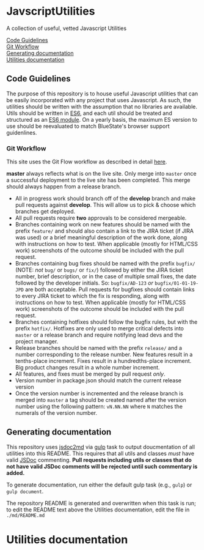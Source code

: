 # JavscriptUtilities
A collection of useful, vetted Javascript Utilities

<dl>
<dt><a href="#codeguidelines">Code Guidelines</a></dt>
<dt><a href="#gitworkflow">Git Workflow</a></dt>
<dt><a href="#generating">Generating documentation</a></dt>
<dt><a href="#documentation">Utilities documentation</a></dt>
</dl>

<a name="codeguidelines"></a>
## Code Guidelines
The purpose of this repository is to house useful Javascript utilities that can be easily incorporated with any project that uses Javascript. As such, the utilities should be written with the assumption that no libraries are available. Utils should be written in [ES6](http://www.ecma-international.org/ecma-262/6.0/), and each util should be treated and structured as an [ES6 module](https://developer.mozilla.org/en-US/docs/Web/JavaScript/Guide/Modules). On a yearly basis, the maximum ES version to use should be reevaluated to match BlueState's browser support guidenlines.

<a name="gitworkflow"></a>
### Git Workflow
This site uses the Git Flow workflow as described in detail [here](https://nvie.com/posts/a-successful-git-branching-model/).

**master** always reflects what is on the live site. Only merge into `master` once a successful deployment to the live site has been completed. This merge should always happen from a release branch.

- All in progress work should branch off of the **develop** branch and make pull requests against **develop**. This will allow us to pick & choose which branches get deployed.
- All pull requests require **two** approvals to be considered mergeable.
- Branches containing work on new features should be named with the prefix `feature/` and should also contain a link to the JIRA ticket (if JIRA was used) or a brief meaningful description of the work done, along with instructions on how to test. When applicable (mostly for HTML/CSS work) screenshots of the outcome should be included with the pull request.
- Branches containing bug fixes should be named with the prefix `bugfix/` (NOTE: *not* `bug/` or `bugs/` or `fix/`) followed by either the JIRA ticket number, brief description, or in the case of multiple small fixes, the date followed by the developer initials. So: `bugfix/AD-123` *or* `bugfix/01-01-19-JPD` are both acceptable. Pull requests for bugfixes should contain links to every JIRA ticket to which the fix is responding, along with instructions on how to test. When applicable (mostly for HTML/CSS work) screenshots of the outcome should be included with the pull request.
- Branches containing hotfixes should follow the bugfix rules, but with the prefix `hotfix/`. Hotfixes are only used to merge critical defects into `master` or a release branch and require notifying lead devs and the project manager.
- Release branches should be named with the prefix `release/` and a number corresponding to the release number. New features result in a tenths-place increment. Fixes result in a hundredths-place increment. Big product changes result in a whole number increment.
- All features, and fixes must be merged by pull request *only*.
- Version number in package.json should match the current release version
- Once the version number is incremented and the release branch is merged into `master` a tag should be created named after the version number using the following pattern: `vN.NN.NN` where `N` matches the numerals of the version number.

<a name="generating"></a>
## Generating documentation
This repository uses [jsdoc2md](https://github.com/jsdoc2md) via [gulp](https://gulpjs.com) task to output doucmentation of all utilities into this README. This requires that all utils and classes *must* have valid [JSDoc](https://jsdoc.app) commenting. **Pull requests including utils or classes that do not have valid JSDoc comments will be rejected until such commentary is added.**

To generate documentation, run either the default gulp task (e.g., `gulp`) or `gulp document`. 

The repository README is generated and overwritten when this task is run; to edit the README text above the Utilities documentation, edit the file in `./md/README.md`

<a name="documentation"></a>
# Utilities documentation
